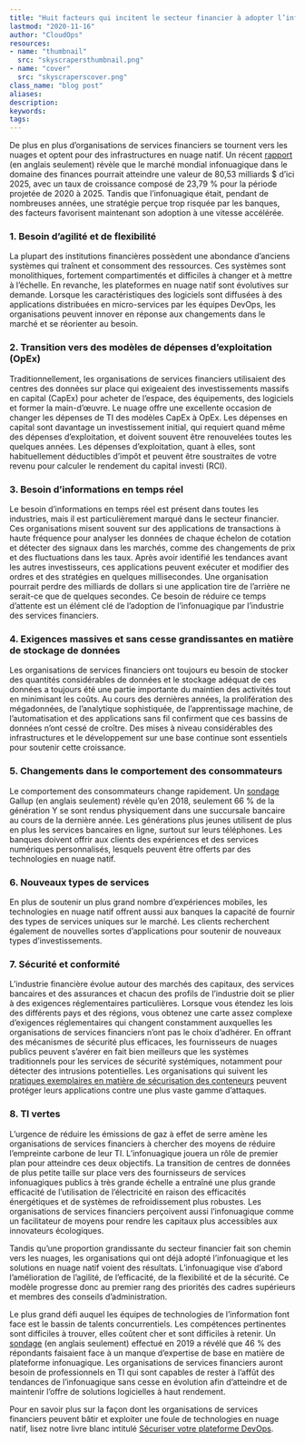 ```yaml
---
title: "Huit facteurs qui incitent le secteur financier à adopter l’infonuagique"
lastmod: "2020-11-16"
author: "CloudOps"
resources:
- name: "thumbnail"
  src: "skyscrapersthumbnail.png"
- name: "cover"
  src: "skyscraperscover.png"
class_name: "blog post"
aliases:
description:
keywords:
tags:
---
```


<p>De plus en plus d’organisations de services financiers se tournent vers les nuages et optent pour des infrastructures en nuage natif. Un récent <a href="https://www.mordorintelligence.com/industry-reports/finance-cloud-market">rapport</a> (en anglais seulement) révèle que le marché mondial infonuagique dans le domaine des finances pourrait atteindre une valeur de 80,53 milliards $ d’ici 2025, avec un taux de croissance composé de 23,79 % pour la période projetée de 2020 à 2025. Tandis que l’infonuagique était, pendant de nombreuses années, une stratégie perçue trop risquée par les banques, des facteurs favorisent maintenant son adoption à une vitesse accélérée.</p>

<h3>1. Besoin d’agilité et de flexibilité</h3>

<p>La plupart des institutions financières possèdent une abondance d’anciens systèmes qui traînent et consomment des ressources. Ces systèmes sont monolithiques, fortement compartimentés et difficiles à changer et à mettre à l’échelle. En revanche, les plateformes en nuage natif sont évolutives sur demande. Lorsque les caractéristiques des logiciels sont diffusées à des applications distribuées en micro-services par les équipes DevOps, les organisations peuvent innover en réponse aux changements dans le marché et se réorienter au besoin.</p>

<h3>2. Transition vers des modèles de dépenses d’exploitation (OpEx)</h3>

<p>Traditionnellement, les organisations de services financiers utilisaient des centres des données sur place qui exigeaient des investissements massifs en capital (CapEx) pour acheter de l’espace, des équipements, des logiciels et former la main-d’œuvre. Le nuage offre une excellente occasion de changer les dépenses de TI des modèles CapEx à OpEx. Les dépenses en capital sont davantage un investissement initial, qui requiert quand même des dépenses d’exploitation, et doivent souvent être renouvelées toutes les quelques années. Les dépenses d’exploitation, quant à elles, sont habituellement déductibles d’impôt et peuvent être soustraites de votre revenu pour calculer le rendement du capital investi (RCI).</p>

<h3>3. Besoin d’informations en temps réel</h3>

<p>Le besoin d’informations en temps réel est présent dans toutes les industries, mais il est particulièrement marqué dans le secteur financier. Ces organisations misent souvent sur des applications de transactions à haute fréquence pour analyser les données de chaque échelon de cotation et détecter des signaux dans les marchés, comme des changements de prix et des fluctuations dans les taux. Après avoir identifié les tendances avant les autres investisseurs, ces applications peuvent exécuter et modifier des ordres et des stratégies en quelques millisecondes. Une organisation pourrait perdre des milliards de dollars si une application tire de l’arrière ne serait-ce que de quelques secondes. Ce besoin de réduire ce temps d’attente est un élément clé de l’adoption de l’infonuagique par l’industrie des services financiers.</p>

<h3>4. Exigences massives et sans cesse grandissantes en matière de stockage de données</h3>

<p>Les organisations de services financiers ont toujours eu besoin de stocker des quantités considérables de données et le stockage adéquat de ces données a toujours été une partie importante du maintien des activités tout en minimisant les coûts. Au cours des dernières années, la prolifération des mégadonnées, de l’analytique sophistiquée, de l’apprentissage machine, de l’automatisation et des applications sans fil confirment que ces bassins de données n’ont cessé de croître. Des mises à niveau considérables des infrastructures et le développement sur une base continue sont essentiels pour soutenir cette croissance.</p>

<h3>5. Changements dans le comportement des consommateurs</h3>

<p>Le comportement des consommateurs change rapidement. Un <a href="https://blog.tierpoint.com/cloud-computing-accelerates-financial-services-growth">sondage</a> Gallup (en anglais seulement) révèle qu’en 2018, seulement 66 % de la génération Y se sont rendus physiquement dans une succursale bancaire au cours de la dernière année. Les générations plus jeunes utilisent de plus en plus les services bancaires en ligne, surtout sur leurs téléphones. Les banques doivent offrir aux clients des expériences et des services numériques personnalisés, lesquels peuvent être offerts par des technologies en nuage natif.</p>

<h3>6. Nouveaux types de services</h3>

<p>En plus de soutenir un plus grand nombre d’expériences mobiles, les technologies en nuage natif offrent aussi aux banques la capacité de fournir des types de services uniques sur le marché. Les clients recherchent également de nouvelles sortes d’applications pour soutenir de nouveaux types d’investissements.</p>

<h3>7. Sécurité et conformité</h3>

<p>L’industrie financière évolue autour des marchés des capitaux, des services bancaires et des assurances et chacun des profils de l’industrie doit se plier à des exigences réglementaires particulières. Lorsque vous étendez les lois des différents pays et des régions, vous obtenez une carte assez complexe d’exigences réglementaires qui changent constamment auxquelles les organisations de services financiers n’ont pas le choix d’adhérer. En offrant des mécanismes de sécurité plus efficaces, les fournisseurs de nuages publics peuvent s’avérer en fait bien meilleurs que les systèmes traditionnels pour les services de sécurité systémiques, notamment pour détecter des intrusions potentielles. Les organisations qui suivent les <a href="https://www.cloudops.com/fr/blog/un-bref-guide-sur-la-securisation-des-conteneurs-a-grande-echelle/">pratiques exemplaires en matière de sécurisation des conteneurs</a> peuvent protéger leurs applications contre une plus vaste gamme d’attaques.</p>

<h3>8. TI vertes</h3>

<p>L’urgence de réduire les émissions de gaz à effet de serre amène les organisations de services financiers à chercher des moyens de réduire l’empreinte carbone de leur TI. L’infonuagique jouera un rôle de premier plan pour atteindre ces deux objectifs. La transition de centres de données de plus petite taille sur place vers des fournisseurs de services infonuagiques publics à très grande échelle a entraîné une plus grande efficacité de l’utilisation de l’électricité en raison des efficacités énergétiques et de systèmes de refroidissement plus robustes. Les organisations de services financiers perçoivent aussi l’infonuagique comme un facilitateur de moyens pour rendre les capitaux plus accessibles aux innovateurs écologiques.</p>

<p>Tandis qu’une proportion grandissante du secteur financier fait son chemin vers les nuages, les organisations qui ont déjà adopté l’infonuagique et les solutions en nuage natif voient des résultats. L’infonuagique vise d’abord l’amélioration de l’agilité, de l’efficacité, de la flexibilité et de la sécurité. Ce modèle progresse donc au premier rang des priorités des cadres supérieurs et membres des conseils d’administration.</p>

<p>Le plus grand défi auquel les équipes de technologies de l’information font face est le bassin de talents concurrentiels. Les compétences pertinentes sont difficiles à trouver, elles coûtent cher et sont difficiles à retenir. Un <a href="https://www.information-age.com/downloads/multi-cloud-fundamental-to-financial-services-transformation/">sondage</a> (en anglais seulement) effectué en 2019 a révélé que 46 % des répondants faisaient face à un manque d’expertise de base en matière de plateforme infonuagique. Les organisations de services financiers auront besoin de professionnels en TI qui sont capables de rester à l’affût des tendances de l’infonuagique sans cesse en évolution afin d’atteindre et de maintenir l’offre de solutions logicielles à haut rendement.</p>

<p>Pour en savoir plus sur la façon dont les organisations de services financiers peuvent bâtir et exploiter une foule de technologies en nuage natif, lisez notre livre blanc intitulé <a href="https://www.cloudops.com/fr/resources/white-papers/securing-devops-platform-enterprise/">Sécuriser votre plateforme DevOps</a>.</p>